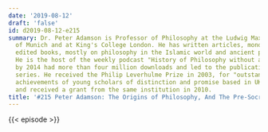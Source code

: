 ```yaml
---
date: '2019-08-12'
draft: 'false'
id: d2019-08-12-e215
summary: Dr. Peter Adamson is Professor of Philosophy at the Ludwig Maximilian University
  of Munich and at King's College London. He has written articles, monographs and
  edited books, mostly on philosophy in the Islamic world and ancient philosophy.
  He is the host of the weekly podcast "History of Philosophy without any gaps", which
  by 2014 had more than four million downloads and led to the publication of a book
  series. He received the Philip Leverhulme Prize in 2003, for "outstanding research
  achievements of young scholars of distinction and promise based in UK institutions"
  and received a grant from the same institution in 2010.
title: '#215 Peter Adamson: The Origins of Philosophy, And The Pre-Socratics'
---
```

{{< episode >}}
